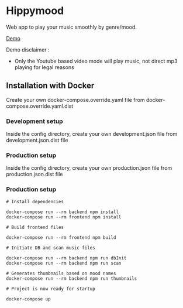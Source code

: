 # Hippymood

Web app to play your music smoothly by genre/mood.

[Demo](http://hippymood.3615yeye.info)

Demo disclaimer :
- Only the Youtube based video mode will play music, not direct mp3 playing for legal reasons

## Installation with Docker

Create your own docker-compose.override.yaml file from docker-compose.override.yaml.dist

### Development setup

Inside the config directory, create your own development.json file from development.json.dist file

### Production setup

Inside the config directory, create your own production.json file from production.json.dist file

### Production setup

```
# Install dependencies

docker-compose run --rm backend npm install
docker-compose run --rm frontend npm install

# Build frontend files

docker-compose run --rm frontend npm build

# Initiate DB and scan music files

docker-compose run --rm backend npm run dbInit
docker-compose run --rm backend npm run scan

# Generates thumbnails based on mood names
docker-compose run --rm backend npm run thumbnails

# Project is now ready for startup

docker-compose up
```
